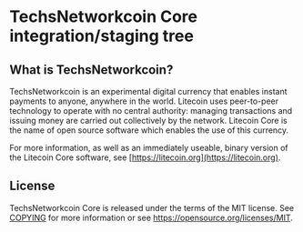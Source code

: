 TechsNetworkcoin Core integration/staging tree
=====================================



What is TechsNetworkcoin?
----------------

TechsNetworkcoin is an experimental digital currency that enables instant payments to
anyone, anywhere in the world. Litecoin uses peer-to-peer technology to operate
with no central authority: managing transactions and issuing money are carried
out collectively by the network. Litecoin Core is the name of open source
software which enables the use of this currency.

For more information, as well as an immediately useable, binary version of
the Litecoin Core software, see [https://litecoin.org](https://litecoin.org).

License
-------

TechsNetworkcoin Core is released under the terms of the MIT license. See [COPYING](COPYING) for more
information or see https://opensource.org/licenses/MIT.

